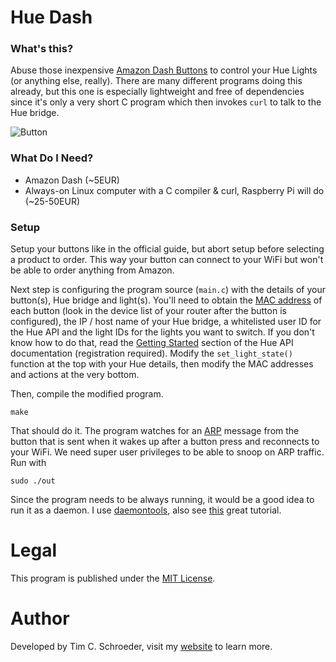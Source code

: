 
# Hue Dash

### What's this?

Abuse those inexpensive [Amazon Dash Buttons](https://en.wikipedia.org/wiki/Amazon_Dash) to control your Hue Lights (or anything else, really). There are many different programs doing this already, but this one is especially lightweight and free of dependencies since it's only a very short C program which then invokes `curl` to talk to the Hue bridge.

![Button](https://raw.github.com/blitzcode/hue-dash/master/button.gif)

### What Do I Need?

- Amazon Dash (~5EUR)
- Always-on Linux computer with a C compiler & curl, Raspberry Pi will do (~25-50EUR)

### Setup

Setup your buttons like in the official guide, but abort setup before selecting a product to order. This way your button can connect to your WiFi but won't be able to order anything from Amazon.

Next step is configuring the program source (`main.c`) with the details of your button(s), Hue bridge and light(s). You'll need to obtain the [MAC address](https://en.wikipedia.org/wiki/MAC_address) of each button (look in the device list of your router after the button is configured), the IP / host name of your Hue bridge, a whitelisted user ID for the Hue API and the light IDs for the lights you want to switch. If you don't know how to do that, read the [Getting Started](http://www.developers.meethue.com/documentation/getting-started) section of the Hue API documentation (registration required). Modify the `set_light_state()` function at the top with your Hue details, then modify the MAC addresses and actions at the very bottom.

Then, compile the modified program.

    make

That should do it. The program watches for an [ARP](https://en.wikipedia.org/wiki/Address_Resolution_Protocol) message from the button that is sent when it wakes up after a button press and reconnects to your WiFi. We need super user privileges to be able to snoop on ARP traffic. Run with

    sudo ./out

Since the program needs to be always running, it would be a good idea to run it as a daemon. I use [daemontools](https://cr.yp.to/daemontools.html), also see [this](https://info-beamer.com/blog/running-info-beamer-in-production) great tutorial.

# Legal

This program is published under the [MIT License](http://en.wikipedia.org/wiki/MIT_License).

# Author

Developed by Tim C. Schroeder, visit my [website](http://www.blitzcode.net) to learn more.

